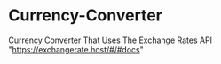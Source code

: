 # Currency-Converter
Currency Converter That Uses The Exchange Rates API "https://exchangerate.host/#/#docs"
